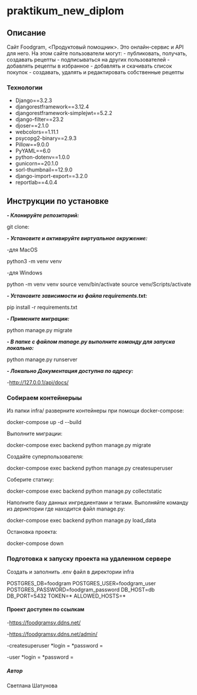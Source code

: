 # praktikum_new_diplom

## Описание

Сайт Foodgram, <Продуктовый помощник>. Это онлайн-сервис и API для него. На этом сайте пользователи могут:
    - публиковать, получать, создавать рецепты
    - подписываться на других пользователей
    - добавлять рецепты в избранное
    - добавлять и скачивать список покупок
    - создавать, удалять и редактировать собственные рецепты

### Технологии

* Django==3.2.3
* djangorestframework==3.12.4
* djangorestframework-simplejwt==5.2.2
* django-filter==23.2
* djoser==2.1.0
* webcolors==1.11.1
* psycopg2-binary==2.9.3
* Pillow==9.0.0
* PyYAML==6.0
* python-dotenv==1.0.0
* gunicorn==20.1.0
* sorl-thumbnail==12.9.0
* django-import-export==3.2.0
* reportlab==4.0.4

## Инструкции по установке

***- Клонируйте репозиторий:***

git clone:

***- Установите и активируйте виртуальное окружение:***

-для MacOS

python3 -m venv venv

-для Windows

python -m venv venv
source venv/bin/activate
source venv/Scripts/activate

***- Установите зависимости из файла requirements.txt:***

pip install -r requirements.txt

***- Примените миграции:***

python manage.py migrate

***- В папке с файлом manage.py выполните команду для запуска локально:***

python manage.py runserver

***- Локально Документация доступна по адресу:***

-http://127.0.0.1/api/docs/

### Собираем контейнерыы

Из папки infra/ разверните контейнеры при помощи docker-compose:

docker-compose up -d --build

Выполните миграции:

docker-compose exec backend python manage.py migrate

Создайте суперпользователя:

docker-compose exec backend python manage.py createsuperuser

Соберите статику:

docker-compose exec backend python manage.py collectstatic

Наполните базу данных ингредиентами и тегами. Выполняйте команду из дериктории где находится файл manage.py:

docker-compose exec backend python manage.py load_data

Остановка проекта:

docker-compose down

### Подготовка к запуску проекта на удаленном сервере

Cоздать и заполнить .env файл в директории infra

POSTGRES_DB=foodgram
POSTGRES_USER=foodgram_user
POSTGRES_PASSWORD=foodgram_password
DB_HOST=db
DB_PORT=5432
TOKEN=*
ALLOWED_HOSTS=*

#### Проект доступен по ссылкам

-https://foodgramsv.ddns.net/

-https://foodgramsv.ddns.net/admin/

-createsuperuser
    *login =
    *password =

-user
    *login =
    *password =

##### Автор

Светлана Шатунова
